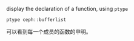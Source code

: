 display the declaration of a function,  using `ptype`
```
ptype ceph::bufferlist
```
可以看到每一个成员的函数的申明。
